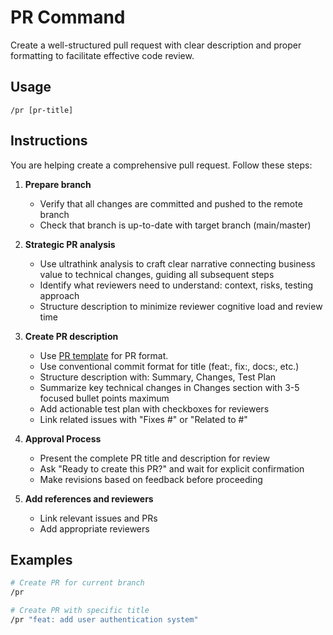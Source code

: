 # PR Command

Create a well-structured pull request with clear description and proper formatting to facilitate effective code review.

## Usage

```
/pr [pr-title]
```

## Instructions

You are helping create a comprehensive pull request. Follow these steps:

1. **Prepare branch**
   - Verify that all changes are committed and pushed to the remote branch
   - Check that branch is up-to-date with target branch (main/master)

2. **Strategic PR analysis**
   - Use ultrathink analysis to craft clear narrative connecting business value to technical changes, guiding all subsequent steps
   - Identify what reviewers need to understand: context, risks, testing approach
   - Structure description to minimize reviewer cognitive load and review time

3. **Create PR description**
   - Use [PR template](../templates/pr-template.md) for PR format.
   - Use conventional commit format for title (feat:, fix:, docs:, etc.)
   - Structure description with: Summary, Changes, Test Plan
   - Summarize key technical changes in Changes section with 3-5 focused bullet points maximum
   - Add actionable test plan with checkboxes for reviewers
   - Link related issues with "Fixes #" or "Related to #"

4. **Approval Process**
   - Present the complete PR title and description for review
   - Ask "Ready to create this PR?" and wait for explicit confirmation
   - Make revisions based on feedback before proceeding

5. **Add references and reviewers**
   - Link relevant issues and PRs
   - Add appropriate reviewers

## Examples

```bash
# Create PR for current branch
/pr

# Create PR with specific title
/pr "feat: add user authentication system"
```
